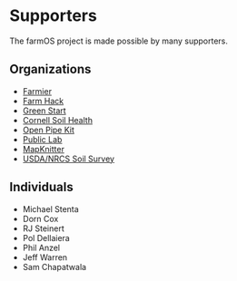 # Supporters

The farmOS project is made possible by many supporters.

## Organizations

* [Farmier](http://farmier.com)
* [Farm Hack](http://farmhack.org)
* [Green Start](http://www.greenstartnh.org)
* [Cornell Soil Health](http://soilhealth.cals.cornell.edu)
* [Open Pipe Kit](http://openpipekit.org)
* [Public Lab](https://publiclab.org)
* [MapKnitter](https://mapknitter.org)
* [USDA/NRCS Soil Survey](http://sdmdataaccess.nrcs.usda.gov)

## Individuals

* Michael Stenta
* Dorn Cox
* RJ Steinert
* Pol Dellaiera
* Phil Anzel
* Jeff Warren
* Sam Chapatwala


